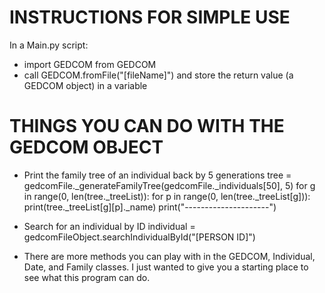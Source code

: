# INSTRUCTIONS FOR SIMPLE USE
In a Main.py script:
- import GEDCOM from GEDCOM
- call GEDCOM.fromFile("[fileName]") and store the
  return value (a GEDCOM object) in a variable

# THINGS YOU CAN DO WITH THE GEDCOM OBJECT
- Print the family tree of an individual back by 5 generations
  tree = gedcomFile._generateFamilyTree(gedcomFile._individuals[50], 5)
    for g in range(0, len(tree._treeList)):
        for p in range(0, len(tree._treeList[g])):
            print(tree._treeList[g][p]._name)
        print("---------------------")

- Search for an individual by ID
  individual = gedcomFileObject.searchIndividualById("[PERSON ID]")

- There are more methods you can play with in the GEDCOM, Individual, Date, and Family classes.
  I just wanted to give you a starting place to see what this program
  can do.
